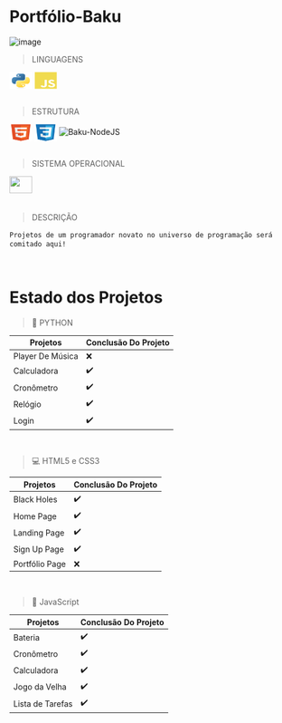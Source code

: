 # Portfólio-Baku
<div align="left">

![image](https://user-images.githubusercontent.com/103138773/188009395-0ab998c0-2469-4814-a371-8d77b50f5ba4.png)

> LINGUAGENS
<div>
<img align="center" alt="Baku-Python" height="30" width="40" src="https://raw.githubusercontent.com/devicons/devicon/master/icons/python/python-original.svg">
<img align="center" alt="Baku-Js" height="30" width="40" src="https://raw.githubusercontent.com/devicons/devicon/master/icons/javascript/javascript-plain.svg">
</div>

<br>

> ESTRUTURA
<div>
<img align="center" alt="Baku-HTML" height="30" width="40" src="https://raw.githubusercontent.com/devicons/devicon/master/icons/html5/html5-original.svg">
<img align="center" alt="Baku-CSS" height="30" width="40" src="https://raw.githubusercontent.com/devicons/devicon/master/icons/css3/css3-original.svg">
<img aling="center" alt="Baku-NodeJS" height="30" width="40" src="https://cdn.jsdelivr.net/gh/devicons/devicon/icons/nodejs/nodejs-original.svg">
</div>

<br>

> SISTEMA OPERACIONAL
<div>
<img height="30" width="40" src="https://cdn.jsdelivr.net/gh/devicons/devicon/icons/windows8/windows8-original.svg" />
</div>

<br>

> DESCRIÇÃO
```
Projetos de um programador novato no universo de programação será comitado aqui! 
```
</div>

<br>

# Estado dos Projetos
> 🐍 PYTHON

Projetos | Conclusão Do Projeto
--- | ---
Player De Música | ❌
Calculadora | ✔️
Cronômetro | ✔️
Relógio | ✔️
Login | ✔️

<br>

> 💻 HTML5 e CSS3

Projetos | Conclusão Do Projeto
--- | ---
Black Holes | ✔️
Home Page | ✔️
Landing Page | ✔️
Sign Up Page | ✔️
Portfólio Page | ❌

<br>

> 📒 JavaScript

Projetos | Conclusão Do Projeto
--- | ---
Bateria | ✔️
Cronômetro | ✔️
Calculadora | ✔️
Jogo da Velha | ✔️
Lista de Tarefas | ✔️
